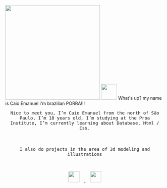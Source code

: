 
## 
<img src="https://user-images.githubusercontent.com/80735245/118889697-dc62ba00-b8d3-11eb-9445-eb66525c2f9e.gif" width="300px" /> <img src="https://user-images.githubusercontent.com/80735245/118892976-19c94680-b8d8-11eb-91ac-8125ba0fde07.png" width="50px"/>  What's up? my name is Caio Emanuel i'm brazilian PORRA!!!



<p align="center" >
  <samp>
    Nice to meet you, I’m Caio Emanuel from the north of São Paulo, I’m 18 years old, I’m studying at the Proa Institute, I’m currently learning about Database, Html / Css.
</samp>
<br/><br/>
<br/><br/>
<samp>
I also do projects in the area of 3d modeling and illustrations
  </samp>
  <br/>
  <br/>
</p>

<p align="center">
  <a href="https://www.linkedin.com/in/caioemanuel/">
    <img src="https://user-images.githubusercontent.com/80735245/118895077-d96bc780-b8db-11eb-8ed2-9a1263a7073c.png"  width="35px" style="margin: 15px;" />
  </a>
  <a href="https://www.instagram.com/caio_e.campos/">
    <img src="https://user-images.githubusercontent.com/80735245/118895194-189a1880-b8dc-11eb-9465-7d0c8f16f13c.png"  width="35px" style="margin: 15px;" />
  </a>
